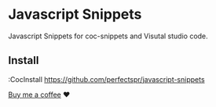 # Javascript Snippets

Javascript Snippets for coc-snippets and Visutal studio code.

## Install
:CocInstall https://github.com/perfectspr/javascript-snippets

[Buy me a coffee](https://gitee.com/perfectspr/donate/blob/master/README.md) :heart:
